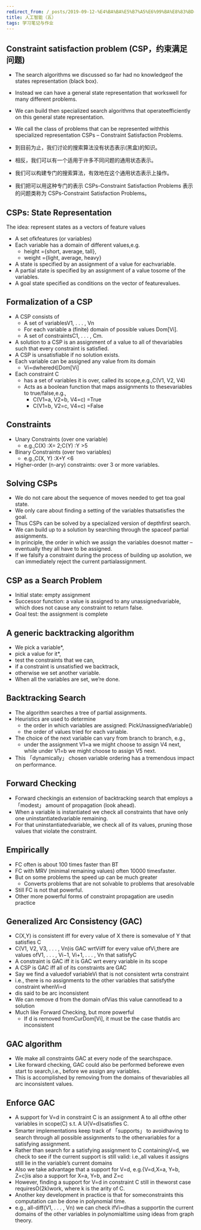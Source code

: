 ```yaml
---
redirect_from: /_posts/2019-09-12-%E4%BA%BA%E5%B7%A5%E6%99%BA%E8%83%BD-%E4%BA%94/
title: 人工智能（五）
tags: 学习笔记与作业
---
```


## Constraint satisfaction problem (CSP，约束满足问题)

- The search algorithms we discussed so far had no knowledgeof the states representation (black box).
- Instead we can have a general state representation that workswell for many different problems.
- We can build then specialized search algorithms that operateefficiently on this general state representation.
- We call the class of problems that can be represented withthis specialized representation CSPs – Constraint Satisfaction Problems.

- 到目前为止，我们讨论的搜索算法没有状态表示(黑盒)的知识。
- 相反，我们可以有一个适用于许多不同问题的通用状态表示。
- 我们可以构建专门的搜索算法，有效地在这个通用状态表示上操作。
- 我们把可以用这种专门的表示 CSPs-Constraint Satisfaction Problems 表示的问题类称为 CSPs-Constraint Satisfaction Problems。

## CSPs: State Representation

The idea: represent states as a vectors of feature values

- A set ofkfeatures (or variables)
- Each variable has a domain of different values,e.g.
  - height ={short, average, tall},
  - weight ={light, average, heavy}
- A state is specified by an assignment of a value for eachvariable.
- A partial state is specified by an assignment of a value tosome of the variables.
- A goal state specified as conditions on the vector of featurevalues.

## Formalization of a CSP

- A CSP consists of
  - A set of variablesV1, . . . , Vn
  - For each variable a (finite) domain of possible values Dom[Vi].
  - A set of constraintsC1, . . . , Cm.
- A solution to a CSP is an assignment of a value to all of thevariables such that every constraint is satisfied.
- A CSP is unsatisfiable if no solution exists.
- Each variable can be assigned any value from its domain
  - Vi=dwhered∈Dom[Vi]
- Each constraint C
  - has a set of variables it is over, called its scope,e.g.,C(V1, V2, V4)
  - Acts as a boolean function that maps assignments to thesevariables to true/false,e.g.,
    - C(V1=a, V2=b, V4=c) =True
    - C(V1=b, V2=c, V4=c) =False

## Constraints

- Unary Constraints (over one variable)
  - e.g.,C(X) :X= 2;C(Y) :Y >5
- Binary Constraints (over two variables)
  - e.g.,C(X, Y) :X+Y <6
- Higher-order (n-ary) constraints: over 3 or more variables.

## Solving CSPs

- We do not care about the sequence of moves needed to get toa goal state.
- We only care about finding a setting of the variables thatsatisfies the goal.
- Thus CSPs can be solved by a specialized version of depthfirst search.
- We can build up to a solution by searching through the spaceof partial assignments.
- In principle, the order in which we assign the variables doesnot matter – eventually they all have to be assigned.
- If we falsify a constraint during the process of building up asolution, we can immediately reject the current partialassignment.

## CSP as a Search Problem

- Initial state: empty assignment
- Successor function: a value is assigned to any unassignedvariable, which does not cause any constraint to return false.
- Goal test: the assignment is complete

## A generic backtracking algorithm

- We pick a variable\*,
- pick a value for it\*,
- test the constraints that we can,
- if a constraint is unsatisfied we backtrack,
- otherwise we set another variable.
- When all the variables are set, we’re done.

## Backtracking Search

- The algorithm searches a tree of partial assignments.
- Heuristics are used to determine
  - the order in which variables are assigned: PickUnassignedVariable()
  - the order of values tried for each variable.
- The choice of the next variable can vary from branch to branch, e.g.,
  - under the assignment V1=a we might choose to assign V4 next, while under V1=b we might choose to assign V5 next.
- This 「dynamically」 chosen variable ordering has a tremendous impact on performance.

## Forward Checking

- Forward checkingis an extension of backtracking search that employs a 「modest」 amount of propagation (look ahead).
- When a variable is instantiated we check all constraints that have only one uninstantiatedvariable remaining.
- For that uninstantiatedvariable, we check all of its values, pruning those values that violate the constraint.

## Empirically

- FC often is about 100 times faster than BT
- FC with MRV (minimal remaining values) often 10000 timesfaster.
- But on some problems the speed up can be much greater
  - Converts problems that are not solvable to problems that aresolvable
- Still FC is not that powerful.
- Other more powerful forms of constraint propagation are usedin practice

## Generalized Arc Consistency (GAC)

- C(X,Y) is consistent iff for every value of X there is somevalue of Y that satisfies C
- C(V1, V2, V3, . . . , Vn)is GAC wrtViiff for every value ofVi,there are values ofV1, . . . , Vi−1, Vi+1, . . . , Vn that satisfyC
- A constraint is GAC iff it is GAC wrt every variable in its scope
- A CSP is GAC iff all of its constraints are GAC
- Say we find a valuedof variableVi that is not consistent wrta constraint
- i.e., there is no assignments to the other variables that satisfythe constraint whenVi=d
- dis said to be arc inconsistent
- We can remove d from the domain ofVias this value cannotlead to a solution
- Much like Forward Checking, but more powerful
  - If d is removed fromCurDom[Vi], it must be the case thatdis arc inconsistent

## GAC algorithm

- We make all constraints GAC at every node of the searchspace.
- Like forward checking, GAC could also be performed beforewe even start to search,i.e., before we assign any variables.
- This is accomplished by removing from the domains of thevariables all arc inconsistent values.

## Enforce GAC

- A support for V=d in constraint C is an assignment A to all ofthe other variables in scope(C) s.t. A U{V=d}satisfies C.
- Smarter implementations keep track of 「supports」 to avoidhaving to search through all possible assignments to the othervariables for a satisfying assignment.
- Rather than search for a satisfying assignment to C containingV=d, we check to see if the current support is still valid: i.e.,all values it assigns still lie in the variable’s current domains
- Also we take advantage that a support for V=d, e.g.{V=d,X=a, Y=b, Z=c}is also a support for X=a, Y=b, and Z=c
- However, finding a support for V=d in constraint C still in theworst case requiresO(2k)work, where k is the arity of C.
- Another key development in practice is that for someconstraints this computation can be done in polynomial time.
- e.g., all-diff(V1, . . . , Vn) we can check ifVi=dhas a supportin the current domains of the other variables in polynomialtime using ideas from graph theory.
